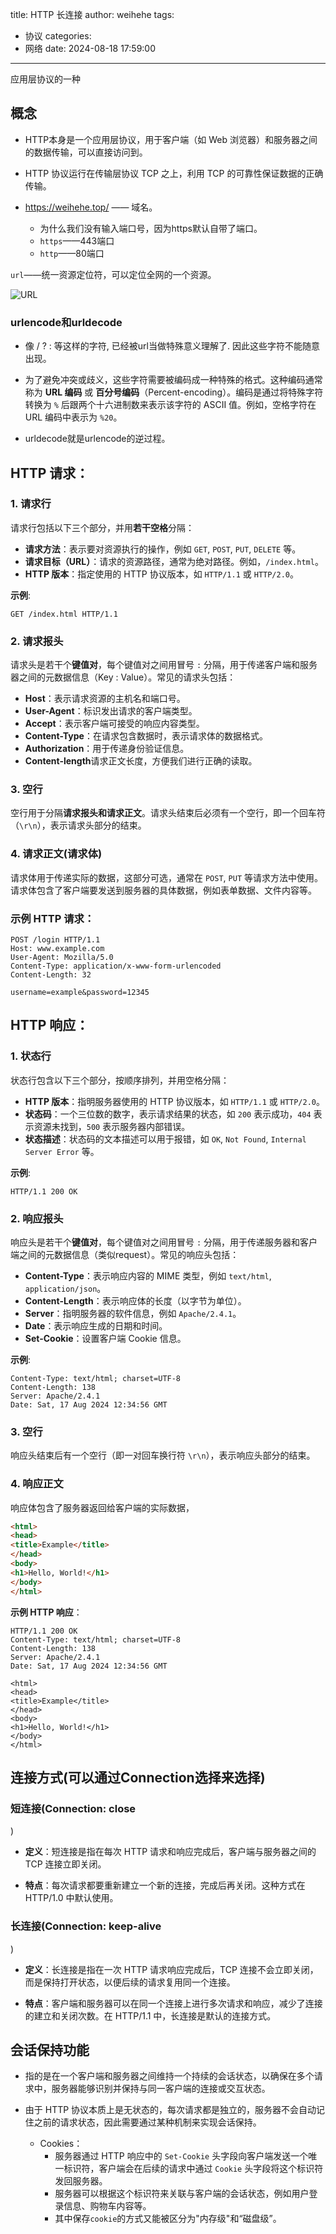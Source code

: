 title: HTTP 长连接
author: weihehe
tags:
  - 协议
categories:
  - 网络
date: 2024-08-18 17:59:00
---
应用层协议的一种
<!--more-->

## 概念

- HTTP本身是一个应用层协议，用于客户端（如 Web 浏览器）和服务器之间的数据传输，可以直接访问到。

- HTTP 协议运行在传输层协议 TCP 之上，利用 TCP 的可靠性保证数据的正确传输。
 
- https://weihehe.top/ —— 域名。

	- 为什么我们没有输入端口号，因为https默认自带了端口。 
	- `https`——443端口
	- `http`——80端口

`url`——统一资源定位符，可以定位全网的一个资源。

![URL](/images/HTTP-URL.png)

### urlencode和urldecode

- 像 / ? : 等这样的字符, 已经被url当做特殊意义理解了. 因此这些字符不能随意出现。

- 为了避免冲突或歧义，这些字符需要被编码成一种特殊的格式。这种编码通常称为 **URL 编码** 或 **百分号编码**（Percent-encoding）。编码是通过将特殊字符转换为 `%` 后跟两个十六进制数来表示该字符的 ASCII 值。例如，空格字符在 URL 编码中表示为 `%20`。

- urldecode就是urlencode的逆过程。


## HTTP 请求：

### 1. 请求行 

请求行包括以下三个部分，并用**若干空格**分隔：

- **请求方法**：表示要对资源执行的操作，例如 `GET`, `POST`, `PUT`, `DELETE` 等。
- **请求目标（URL）**：请求的资源路径，通常为绝对路径。例如，`/index.html`。
- **HTTP 版本**：指定使用的 HTTP 协议版本，如 `HTTP/1.1` 或 `HTTP/2.0`。

**示例**:

```
GET /index.html HTTP/1.1
```

### 2. 请求报头 

请求头是若干个**键值对**，每个键值对之间用冒号 `:` 分隔，用于传递客户端和服务器之间的元数据信息（Key : Value）。常见的请求头包括：

- **Host**：表示请求资源的主机名和端口号。
- **User-Agent**：标识发出请求的客户端类型。
- **Accept**：表示客户端可接受的响应内容类型。
- **Content-Type**：在请求包含数据时，表示请求体的数据格式。
- **Authorization**：用于传递身份验证信息。
- **Content-length**请求正文长度，方便我们进行正确的读取。

### 3. 空行

空行用于分隔**请求报头和请求正文**。请求头结束后必须有一个空行，即一个回车符（`\r\n`），表示请求头部分的结束。

### 4. 请求正文(请求体) 

请求体用于传递实际的数据，这部分可选，通常在 `POST`, `PUT` 等请求方法中使用。请求体包含了客户端要发送到服务器的具体数据，例如表单数据、文件内容等。

### **示例 HTTP 请求**：

```
POST /login HTTP/1.1
Host: www.example.com
User-Agent: Mozilla/5.0
Content-Type: application/x-www-form-urlencoded
Content-Length: 32

username=example&password=12345
```

## HTTP 响应：

### 1. 状态行 

状态行包含以下三个部分，按顺序排列，并用空格分隔：

- **HTTP 版本**：指明服务器使用的 HTTP 协议版本，如 `HTTP/1.1` 或 `HTTP/2.0`。
- **状态码**：一个三位数的数字，表示请求结果的状态，如 `200` 表示成功，`404` 表示资源未找到，`500` 表示服务器内部错误。
- **状态描述**：状态码的文本描述可以用于报错，如 `OK`, `Not Found`, `Internal Server Error` 等。

**示例**:

```
HTTP/1.1 200 OK
```

### 2. 响应报头 

响应头是若干个**键值对**，每个键值对之间用冒号 `:` 分隔，用于传递服务器和客户端之间的元数据信息（类似request）。常见的响应头包括：

- **Content-Type**：表示响应内容的 MIME 类型，例如 `text/html`, `application/json`。
- **Content-Length**：表示响应体的长度（以字节为单位）。
- **Server**：指明服务器的软件信息，例如 `Apache/2.4.1`。
- **Date**：表示响应生成的日期和时间。
- **Set-Cookie**：设置客户端 Cookie 信息。

**示例**:

```
Content-Type: text/html; charset=UTF-8
Content-Length: 138
Server: Apache/2.4.1
Date: Sat, 17 Aug 2024 12:34:56 GMT
```

### 3. 空行

响应头结束后有一个空行（即一对回车换行符 `\r\n`），表示响应头部分的结束。

### 4. 响应正文 

响应体包含了服务器返回给客户端的实际数据，

```html
<html>
<head>
<title>Example</title>
</head>
<body>
<h1>Hello, World!</h1>
</body>
</html>
```

**示例 HTTP 响应**：

```
HTTP/1.1 200 OK
Content-Type: text/html; charset=UTF-8
Content-Length: 138
Server: Apache/2.4.1
Date: Sat, 17 Aug 2024 12:34:56 GMT

<html>
<head>
<title>Example</title>
</head>
<body>
<h1>Hello, World!</h1>
</body>
</html>
```
## 连接方式(可以通过Connection选择来选择)

### 短连接(Connection: close
)

- **定义**：短连接是指在每次 HTTP 请求和响应完成后，客户端与服务器之间的 TCP 连接立即关闭。

- **特点**：每次请求都要重新建立一个新的连接，完成后再关闭。这种方式在 HTTP/1.0 中默认使用。

### 长连接(Connection: keep-alive
)

- **定义**：长连接是指在一次 HTTP 请求响应完成后，TCP 连接不会立即关闭，而是保持打开状态，以便后续的请求复用同一个连接。

- **特点**：客户端和服务器可以在同一个连接上进行多次请求和响应，减少了连接的建立和关闭次数。在 HTTP/1.1 中，长连接是默认的连接方式。

## 会话保持功能

- 指的是在一个客户端和服务器之间维持一个持续的会话状态，以确保在多个请求中，服务器能够识别并保持与同一客户端的连接或交互状态。

- 由于 HTTP 协议本质上是无状态的，每次请求都是独立的，服务器不会自动记住之前的请求状态，因此需要通过某种机制来实现会话保持。
	- Cookies：
		- 服务器通过 HTTP 响应中的 `Set-Cookie` 头字段向客户端发送一个唯一标识符，客户端会在后续的请求中通过 `Cookie` 头字段将这个标识符发回服务器。
		- 服务器可以根据这个标识符来关联与客户端的会话状态，例如用户登录信息、购物车内容等。
		- 其中保存`cookie`的方式又能被区分为"内存级"和“磁盘级”。
